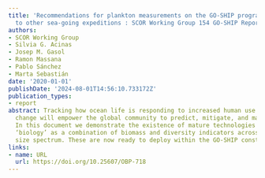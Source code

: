 ```yaml
---
title: 'Recommendations for plankton measurements on the GO-SHIP program with relevance
  to other sea-going expeditions : SCOR Working Group 154 GO-SHIP Report'
authors:
- SCOR Working Group
- Silvia G. Acinas
- Josep M. Gasol
- Ramon Massana
- Pablo Sánchez
- Marta Sebastián
date: '2020-01-01'
publishDate: '2024-08-01T14:56:10.733172Z'
publication_types:
- report
abstract: Tracking how ocean life is responding to increased human use and climate
  change will empower the global community to predict, mitigate, and manage our ocean.
  In this document we demonstrate the existence of mature technologies to measure
  ‘biology’ as a combination of biomass and diversity indicators across the plankton
  size spectrum. These are now ready to deploy within the GO-SHIP constraints
links:
- name: URL
  url: https://doi.org/10.25607/OBP-718
---
```

